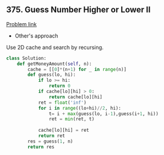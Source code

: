 ## 375. Guess Number Higher or Lower II

[Problem link](https://leetcode.com/problems/guess-number-higher-or-lower-ii/)

- Other's approach

Use 2D cache and search by recursing. 

```python
class Solution:
    def getMoneyAmount(self, n):
        cache = [[0]*(n+1) for _ in range(n)]
        def guess(lo, hi):
            if lo >= hi:
                return 0
            if cache[lo][hi] > 0:
                return cache[lo][hi]
            ret = float('inf')
            for i in range((lo+hi)//2, hi):
                t= i + max(guess(lo, i-1),guess(i+1, hi))
                ret = min(ret, t)
                
            cache[lo][hi] = ret
            return ret
        res = guess(1, n)
        return res
```
